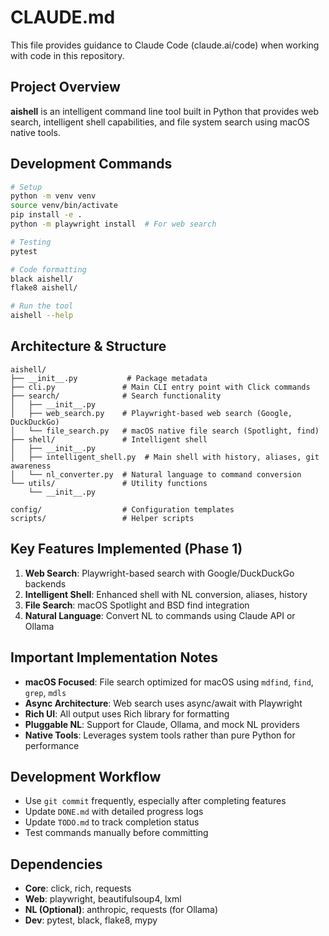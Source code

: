 # CLAUDE.md

This file provides guidance to Claude Code (claude.ai/code) when working with code in this repository.

## Project Overview

**aishell** is an intelligent command line tool built in Python that provides web search, intelligent shell capabilities, and file system search using macOS native tools.

## Development Commands

```bash
# Setup
python -m venv venv
source venv/bin/activate
pip install -e .
python -m playwright install  # For web search

# Testing
pytest

# Code formatting
black aishell/
flake8 aishell/

# Run the tool
aishell --help
```

## Architecture & Structure

```
aishell/
├── __init__.py           # Package metadata
├── cli.py               # Main CLI entry point with Click commands
├── search/              # Search functionality
│   ├── __init__.py
│   ├── web_search.py    # Playwright-based web search (Google, DuckDuckGo)
│   └── file_search.py   # macOS native file search (Spotlight, find)
├── shell/               # Intelligent shell
│   ├── __init__.py
│   ├── intelligent_shell.py  # Main shell with history, aliases, git awareness
│   └── nl_converter.py  # Natural language to command conversion
└── utils/               # Utility functions
    └── __init__.py

config/                  # Configuration templates
scripts/                 # Helper scripts
```

## Key Features Implemented (Phase 1)

1. **Web Search**: Playwright-based search with Google/DuckDuckGo backends
2. **Intelligent Shell**: Enhanced shell with NL conversion, aliases, history
3. **File Search**: macOS Spotlight and BSD find integration
4. **Natural Language**: Convert NL to commands using Claude API or Ollama

## Important Implementation Notes

- **macOS Focused**: File search optimized for macOS using `mdfind`, `find`, `grep`, `mdls`
- **Async Architecture**: Web search uses async/await with Playwright
- **Rich UI**: All output uses Rich library for formatting
- **Pluggable NL**: Support for Claude, Ollama, and mock NL providers
- **Native Tools**: Leverages system tools rather than pure Python for performance

## Development Workflow

- Use `git commit` frequently, especially after completing features
- Update `DONE.md` with detailed progress logs
- Update `TODO.md` to track completion status
- Test commands manually before committing

## Dependencies

- **Core**: click, rich, requests
- **Web**: playwright, beautifulsoup4, lxml  
- **NL (Optional)**: anthropic, requests (for Ollama)
- **Dev**: pytest, black, flake8, mypy
